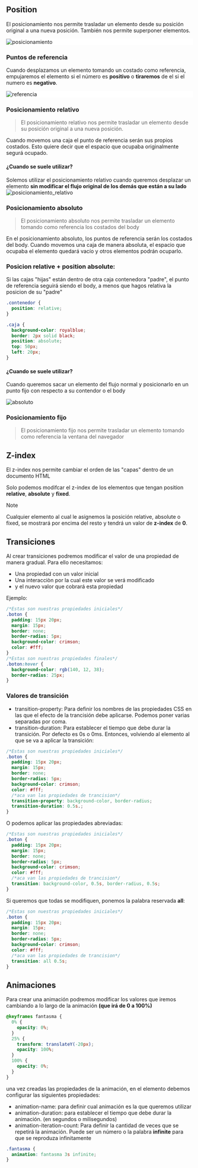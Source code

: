 ## Position

El posicionamiento nos permite trasladar un elemento desde su posición original a una nueva posición. También nos permite superponer elementos.

<div style="background-color: #fff;">

![posicionamiento](https://lh7-us.googleusercontent.com/6stHtApxx2Vr4qrMdl2zEP7N727nrM1mCCT_-RxMS4_aiJRyCStAsVAKm1Prxp5bKRaMVA80Rxwd0-Ks-PoKitINbpk6o_EtODFDJgO99Dw_rd194Kw8ixeEQnV9BaKAnvKOQP6MUfPZZVlq_tjVHUxrdQ=s2048)

</div>

### Puntos de referencia

Cuando desplazamos un elemento tomando un costado como referencia, empujaremos el elemento si el número es **positivo** o **tiraremos** de el si el numero es **negativo**.

<div style="background-color: #fff;">

![referencia](https://lh7-us.googleusercontent.com/pmj5aLcgSmyAZkWGJLgZJzVkyn9GCFYdS8pfAj_lRDa2UbZTff4Ty9LkV9JFRvqa3inUT1zEHhTwIL7ZsZ4JPdgaaMeLINzUJCeP3Iv31O2nUjapEySoxL4yyFZch_jIVO2wVG60SJBX8dIqCAQOFXxbnA=s2048)

</div>

### Posicionamiento relativo

> El posicionamiento relativo nos permite trasladar un elemento desde su posición original a una nueva posición.

Cuando movemos una caja el punto de referencia serán sus propios costados.
Esto quiere decir que el espacio que ocupaba originalmente segurá ocupado.

#### ¿Cuando se suele utilizar?

Solemos utilizar el posicionamiento relativo cuando queremos desplazar un elemento **sin modificar el flujo original de los demás que están a su lado**
![posicionamiento_relativo](https://lh7-us.googleusercontent.com/iKMYBJOuWFDsyhHjpnc4vVFSRI9xQT9v93yRv6cQPfjz3ol-V4bNMn6iTnQLUrbAoZbdtY4bQm1pJqUTT1L12cEfIvzPgtBhtLSbVRz5rymaVDq9WPL_bJjo6MEo5fqYGS1lOBYn4mcvAZWr05kDYUTwjw=s2048)

### Posicionamiento absoluto

> El posicionamiento absoluto nos permite trasladar un elemento tomando como referencia los costados del body

En el posicionamiento absoluto, los puntos de referencia serán los costados del body. Cuando movemos una caja de manera absoluta, el espacio que ocupaba el elemento quedará vacío y otros elementos podrán ocuparlo.

### Posicion relative + position absolute:

Si las cajas "hijas" están dentro de otra caja contenedora "padre", el punto de referencia seguirá siendo el body, a menos que hagos relativa la posicion de su "padre"

```css
.contenedor {
  position: relative;
}

.caja {
  background-color: royalblue;
  border: 2px solid black;
  position: absolute;
  top: 50px;
  left: 20px;
}
```

#### ¿Cuando se suele utilizar?

Cuando queremos sacar un elemento del flujo normal y posicionarlo en un punto fijo con respecto a su contendor o el body

![absoluto](https://lh7-us.googleusercontent.com/DiYOZp53pC6P0VnH5iJsh-BReeZL6JbpnsfLUF5QrL5bgbbm-JrHiYe1H4SlkamYbmx3ozfVlPBWAFc_BLS54w4gDft00cuDujh1CwkaMzgRhItkDbXg6CD3wKbj8DNlaGnx1ZqfCe_cWqeFOGyPVUmyiA=s2048)

### Posicionamiento fijo

> El posicionamiento fijo nos permite trasladar un elemento tomando como referencia la ventana del navegador

## Z-index

El z-index nos permite cambiar el orden de las "capas" dentro de un documento HTML

Solo podemos modifcar el z-index de los elementos que tengan position **relative**, **absolute** y **fixed**.

> [!NOTE]
> Cualquier elemento al cual le asignemos la posición relative, absolute o fixed, se mostrará por encima del resto y tendrá un valor de **z-index** de **0**.

## Transiciones

Al crear transiciones podremos modificar el valor de una propiedad de manera gradual. Para ello necesitamos:

- Una propiedad con un valor inicial
- Una interacciòn por la cual este valor se verá modificado
- y el nuevo valor que cobrará esta propiedad

Ejemplo:

```css
/*Estas son nuestras propiedades iniciales*/
.boton {
  padding: 15px 20px;
  margin: 15px;
  border: none;
  border-radius: 5px;
  background-color: crimson;
  color: #fff;
}
/*Estas son nuestras propiedades finales*/
.boton:hover {
  background-color: rgb(140, 12, 38);
  border-radius: 25px;
}
```

### Valores de transición

- transition-property: Para definir los nombres de las propiedades CSS en las que el efecto de la trancisión debe aplicarse. Podemos poner varias separadas por coma.
- transition-duration: Para establecer el tiempo que debe durar la transición. Por defecto es 0s o 0ms.
  Entonces, volviendo al elemento al que se va a aplicar la transición:

```css
/*Estas son nuestras propiedades iniciales*/
.boton {
  padding: 15px 20px;
  margin: 15px;
  border: none;
  border-radius: 5px;
  background-color: crimson;
  color: #fff;
  /*aca van las propiedades de trancision*/
  transition-property: background-color, border-radius;
  transition-duration: 0.5s.;
}
```

O podemos aplicar las propiedades abreviadas:

```css
/*Estas son nuestras propiedades iniciales*/
.boton {
  padding: 15px 20px;
  margin: 15px;
  border: none;
  border-radius: 5px;
  background-color: crimson;
  color: #fff;
  /*aca van las propiedades de trancision*/
  transition: background-color, 0.5s, border-radius, 0.5s;
}
```

Si queremos que todas se modifiquen, ponemos la palabra reservada **all**:

```css
/*Estas son nuestras propiedades iniciales*/
.boton {
  padding: 15px 20px;
  margin: 15px;
  border: none;
  border-radius: 5px;
  background-color: crimson;
  color: #fff;
  /*aca van las propiedades de trancision*/
  transition: all 0.5s;
}
```

## Animaciones

Para crear una animación podremos modificar los valores que iremos cambiando a lo largo de la animación **(que irá de 0 a 100%)**

```css
@keyframes fantasma {
  0% {
    opacity: 0%;
  }
  25% {
    transform: translateY(-20px);
    opacity: 100%;
  }
  100% {
    opacity: 0%;
  }
}
```

una vez creadas las propiedades de la animación, en el elemento debemos configurar las siguientes propiedades:

- animation-name: para definir cual animación es la que queremos utilizar
- animation-duration: para establecer el tiempo que debe durar la animación. (en segundos o milisegundos)
- animation-iteration-count: Para definir la cantidad de veces que se repetirá la animación. Puede ser un número o la palabra **infinite** para que se reproduza infinitamente

```css
.fantasma {
  animation: fantasma 3s infinite;
}
```

